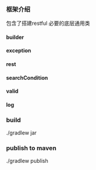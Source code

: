 ### 框架介绍
包含了搭建restful 必要的底层通用类
#### builder
#### exception
#### rest
#### searchCondition
#### valid
#### log

### build
./gradlew jar

### publish to maven
./gradlew publish